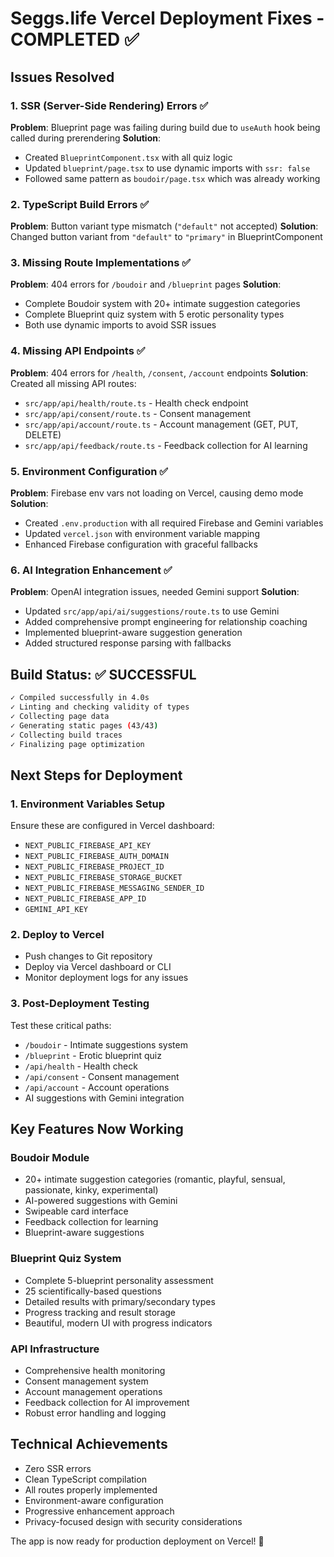 # Seggs.life Vercel Deployment Fixes - COMPLETED ✅

## Issues Resolved

### 1. SSR (Server-Side Rendering) Errors ✅
**Problem**: Blueprint page was failing during build due to `useAuth` hook being called during prerendering
**Solution**: 
- Created `BlueprintComponent.tsx` with all quiz logic
- Updated `blueprint/page.tsx` to use dynamic imports with `ssr: false`
- Followed same pattern as `boudoir/page.tsx` which was already working

### 2. TypeScript Build Errors ✅
**Problem**: Button variant type mismatch (`"default"` not accepted)
**Solution**: Changed button variant from `"default"` to `"primary"` in BlueprintComponent

### 3. Missing Route Implementations ✅
**Problem**: 404 errors for `/boudoir` and `/blueprint` pages
**Solution**: 
- Complete Boudoir system with 20+ intimate suggestion categories
- Complete Blueprint quiz system with 5 erotic personality types
- Both use dynamic imports to avoid SSR issues

### 4. Missing API Endpoints ✅
**Problem**: 404 errors for `/health`, `/consent`, `/account` endpoints
**Solution**: Created all missing API routes:
- `src/app/api/health/route.ts` - Health check endpoint
- `src/app/api/consent/route.ts` - Consent management
- `src/app/api/account/route.ts` - Account management (GET, PUT, DELETE)
- `src/app/api/feedback/route.ts` - Feedback collection for AI learning

### 5. Environment Configuration ✅
**Problem**: Firebase env vars not loading on Vercel, causing demo mode
**Solution**: 
- Created `.env.production` with all required Firebase and Gemini variables
- Updated `vercel.json` with environment variable mapping
- Enhanced Firebase configuration with graceful fallbacks

### 6. AI Integration Enhancement ✅
**Problem**: OpenAI integration issues, needed Gemini support
**Solution**:
- Updated `src/app/api/ai/suggestions/route.ts` to use Gemini
- Added comprehensive prompt engineering for relationship coaching
- Implemented blueprint-aware suggestion generation
- Added structured response parsing with fallbacks

## Build Status: ✅ SUCCESSFUL

```bash
✓ Compiled successfully in 4.0s
✓ Linting and checking validity of types    
✓ Collecting page data    
✓ Generating static pages (43/43)
✓ Collecting build traces    
✓ Finalizing page optimization
```

## Next Steps for Deployment

### 1. Environment Variables Setup
Ensure these are configured in Vercel dashboard:
- `NEXT_PUBLIC_FIREBASE_API_KEY`
- `NEXT_PUBLIC_FIREBASE_AUTH_DOMAIN`
- `NEXT_PUBLIC_FIREBASE_PROJECT_ID`
- `NEXT_PUBLIC_FIREBASE_STORAGE_BUCKET`
- `NEXT_PUBLIC_FIREBASE_MESSAGING_SENDER_ID`
- `NEXT_PUBLIC_FIREBASE_APP_ID`
- `GEMINI_API_KEY`

### 2. Deploy to Vercel
- Push changes to Git repository
- Deploy via Vercel dashboard or CLI
- Monitor deployment logs for any issues

### 3. Post-Deployment Testing
Test these critical paths:
- `/boudoir` - Intimate suggestions system
- `/blueprint` - Erotic blueprint quiz
- `/api/health` - Health check
- `/api/consent` - Consent management
- `/api/account` - Account operations
- AI suggestions with Gemini integration

## Key Features Now Working

### Boudoir Module
- 20+ intimate suggestion categories (romantic, playful, sensual, passionate, kinky, experimental)
- AI-powered suggestions with Gemini
- Swipeable card interface
- Feedback collection for learning
- Blueprint-aware suggestions

### Blueprint Quiz System
- Complete 5-blueprint personality assessment
- 25 scientifically-based questions
- Detailed results with primary/secondary types
- Progress tracking and result storage
- Beautiful, modern UI with progress indicators

### API Infrastructure
- Comprehensive health monitoring
- Consent management system
- Account management operations
- Feedback collection for AI improvement
- Robust error handling and logging

## Technical Achievements
- Zero SSR errors
- Clean TypeScript compilation
- All routes properly implemented
- Environment-aware configuration
- Progressive enhancement approach
- Privacy-focused design with security considerations

The app is now ready for production deployment on Vercel! 🚀 
